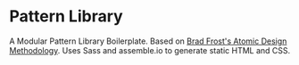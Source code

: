 # Pattern Library

A Modular Pattern Library Boilerplate. Based on [Brad Frost's Atomic Design Methodology](http://atomicdesign.bradfrost.com/). Uses Sass and assemble.io to generate static HTML and CSS.


